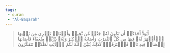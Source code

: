 ```yaml
---
tags: 
 - quran 
 - "Al-Baqarah"
---
```


> أَيَوَدُّ أَحَدُكُمۡ أَن تَكُونَ لَهُۥ جَنَّةٞ مِّن نَّخِيلٖ وَأَعۡنَابٖ تَجۡرِي مِن تَحۡتِهَا ٱلۡأَنۡهَٰرُ لَهُۥ فِيهَا مِن كُلِّ ٱلثَّمَرَٰتِ وَأَصَابَهُ ٱلۡكِبَرُ وَلَهُۥ ذُرِّيَّةٞ ضُعَفَآءُ فَأَصَابَهَآ إِعۡصَارٞ فِيهِ نَارٞ فَٱحۡتَرَقَتۡۗ كَذَٰلِكَ يُبَيِّنُ ٱللَّهُ لَكُمُ ٱلۡأٓيَٰتِ لَعَلَّكُمۡ تَتَفَكَّرُونَ
